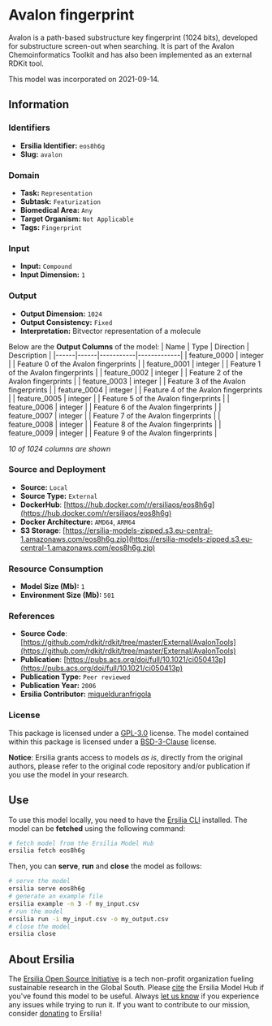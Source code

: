# Avalon fingerprint

Avalon is a path-based substructure key fingerprint (1024 bits), developed for substructure screen-out when searching. It is part of the Avalon Chemoinformatics Toolkit and has also been implemented as an external RDKit tool.

This model was incorporated on 2021-09-14.

## Information
### Identifiers
- **Ersilia Identifier:** `eos8h6g`
- **Slug:** `avalon`

### Domain
- **Task:** `Representation`
- **Subtask:** `Featurization`
- **Biomedical Area:** `Any`
- **Target Organism:** `Not Applicable`
- **Tags:** `Fingerprint`

### Input
- **Input:** `Compound`
- **Input Dimension:** `1`

### Output
- **Output Dimension:** `1024`
- **Output Consistency:** `Fixed`
- **Interpretation:** Bitvector representation of a molecule

Below are the **Output Columns** of the model:
| Name | Type | Direction | Description |
|------|------|-----------|-------------|
| feature_0000 | integer |  | Feature 0 of the Avalon fingerprints |
| feature_0001 | integer |  | Feature 1 of the Avalon fingerprints |
| feature_0002 | integer |  | Feature 2 of the Avalon fingerprints |
| feature_0003 | integer |  | Feature 3 of the Avalon fingerprints |
| feature_0004 | integer |  | Feature 4 of the Avalon fingerprints |
| feature_0005 | integer |  | Feature 5 of the Avalon fingerprints |
| feature_0006 | integer |  | Feature 6 of the Avalon fingerprints |
| feature_0007 | integer |  | Feature 7 of the Avalon fingerprints |
| feature_0008 | integer |  | Feature 8 of the Avalon fingerprints |
| feature_0009 | integer |  | Feature 9 of the Avalon fingerprints |

_10 of 1024 columns are shown_
### Source and Deployment
- **Source:** `Local`
- **Source Type:** `External`
- **DockerHub**: [https://hub.docker.com/r/ersiliaos/eos8h6g](https://hub.docker.com/r/ersiliaos/eos8h6g)
- **Docker Architecture:** `AMD64`, `ARM64`
- **S3 Storage**: [https://ersilia-models-zipped.s3.eu-central-1.amazonaws.com/eos8h6g.zip](https://ersilia-models-zipped.s3.eu-central-1.amazonaws.com/eos8h6g.zip)

### Resource Consumption
- **Model Size (Mb):** `1`
- **Environment Size (Mb):** `501`


### References
- **Source Code**: [https://github.com/rdkit/rdkit/tree/master/External/AvalonTools](https://github.com/rdkit/rdkit/tree/master/External/AvalonTools)
- **Publication**: [https://pubs.acs.org/doi/full/10.1021/ci050413p](https://pubs.acs.org/doi/full/10.1021/ci050413p)
- **Publication Type:** `Peer reviewed`
- **Publication Year:** `2006`
- **Ersilia Contributor:** [miquelduranfrigola](https://github.com/miquelduranfrigola)

### License
This package is licensed under a [GPL-3.0](https://github.com/ersilia-os/ersilia/blob/master/LICENSE) license. The model contained within this package is licensed under a [BSD-3-Clause](LICENSE) license.

**Notice**: Ersilia grants access to models _as is_, directly from the original authors, please refer to the original code repository and/or publication if you use the model in your research.


## Use
To use this model locally, you need to have the [Ersilia CLI](https://github.com/ersilia-os/ersilia) installed.
The model can be **fetched** using the following command:
```bash
# fetch model from the Ersilia Model Hub
ersilia fetch eos8h6g
```
Then, you can **serve**, **run** and **close** the model as follows:
```bash
# serve the model
ersilia serve eos8h6g
# generate an example file
ersilia example -n 3 -f my_input.csv
# run the model
ersilia run -i my_input.csv -o my_output.csv
# close the model
ersilia close
```

## About Ersilia
The [Ersilia Open Source Initiative](https://ersilia.io) is a tech non-profit organization fueling sustainable research in the Global South.
Please [cite](https://github.com/ersilia-os/ersilia/blob/master/CITATION.cff) the Ersilia Model Hub if you've found this model to be useful. Always [let us know](https://github.com/ersilia-os/ersilia/issues) if you experience any issues while trying to run it.
If you want to contribute to our mission, consider [donating](https://www.ersilia.io/donate) to Ersilia!
